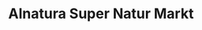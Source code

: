 ---
title: "Alnatura Super Natur Markt"
url: /hamburg/alnatura-super-natur-markt-schanzenstrasse/
shop: Supermarkt
---